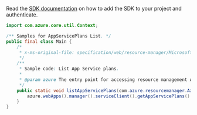 Read the [SDK documentation](https://github.com/Azure/azure-sdk-for-java/blob/azure-resourcemanager_2.13.0/sdk/resourcemanager/azure-resourcemanager/README.md) on how to add the SDK to your project and authenticate.

```java
import com.azure.core.util.Context;

/** Samples for AppServicePlans List. */
public final class Main {
    /*
     * x-ms-original-file: specification/web/resource-manager/Microsoft.Web/stable/2021-03-01/examples/ListAppServicePlans.json
     */
    /**
     * Sample code: List App Service plans.
     *
     * @param azure The entry point for accessing resource management APIs in Azure.
     */
    public static void listAppServicePlans(com.azure.resourcemanager.AzureResourceManager azure) {
        azure.webApps().manager().serviceClient().getAppServicePlans().list(null, Context.NONE);
    }
}
```
